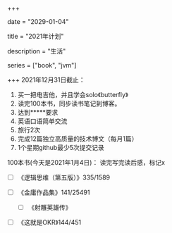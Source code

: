 +++

date = "2029-01-04"

title = "2021年计划"

description = "生活"

series = ["book", "jvm"]

+++
2021年12月31日截止：

1. 买一把电吉他，并且学会solo《butterfly》
2. 读完100本书，同步读书笔记到博客。
3. 达到*****要求
4. 英语口语简单交流
5. 旅行2次
6. 完成12篇独立高质量的技术博文（每月1篇）
7. 1个星期github最少5次提交记录

100本书(今天是2021年1月4日)：
读完写完读后感，标记x

- [ ] 《逻辑思维（第五版）》335/1589
- [ ] 《金庸作品集》141/25491
    - [ ] 《射雕英雄传》
- [ ] 《这就是OKR》144/451

















































